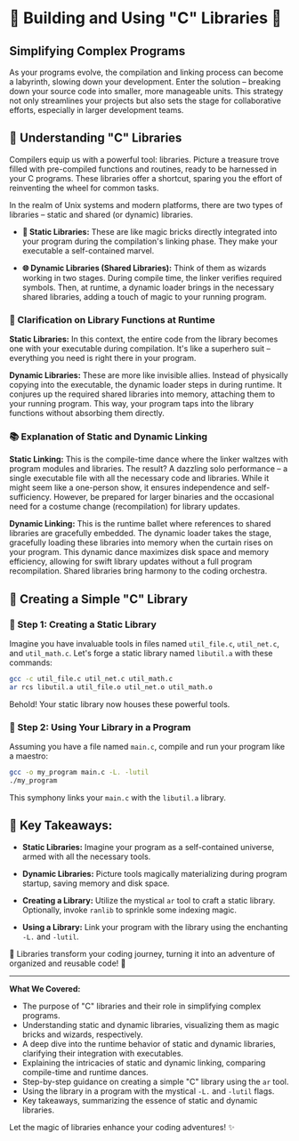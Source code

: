 # 🌟 Building and Using "C" Libraries 🌟

## Simplifying Complex Programs

As your programs evolve, the compilation and linking process can become a labyrinth, slowing down your development. Enter the solution – breaking down your source code into smaller, more manageable units. This strategy not only streamlines your projects but also sets the stage for collaborative efforts, especially in larger development teams.

## 🚀 Understanding "C" Libraries

Compilers equip us with a powerful tool: libraries. Picture a treasure trove filled with pre-compiled functions and routines, ready to be harnessed in your C programs. These libraries offer a shortcut, sparing you the effort of reinventing the wheel for common tasks.

In the realm of Unix systems and modern platforms, there are two types of libraries – static and shared (or dynamic) libraries.

- **🧱 Static Libraries:** These are like magic bricks directly integrated into your program during the compilation's linking phase. They make your executable a self-contained marvel.

- **🌐 Dynamic Libraries (Shared Libraries):** Think of them as wizards working in two stages. During compile time, the linker verifies required symbols. Then, at runtime, a dynamic loader brings in the necessary shared libraries, adding a touch of magic to your running program.

### 🤔 Clarification on Library Functions at Runtime

**Static Libraries:** In this context, the entire code from the library becomes one with your executable during compilation. It's like a superhero suit – everything you need is right there in your program.

**Dynamic Libraries:** These are more like invisible allies. Instead of physically copying into the executable, the dynamic loader steps in during runtime. It conjures up the required shared libraries into memory, attaching them to your running program. This way, your program taps into the library functions without absorbing them directly.

### 📚 Explanation of Static and Dynamic Linking

**Static Linking:** This is the compile-time dance where the linker waltzes with program modules and libraries. The result? A dazzling solo performance – a single executable file with all the necessary code and libraries. While it might seem like a one-person show, it ensures independence and self-sufficiency. However, be prepared for larger binaries and the occasional need for a costume change (recompilation) for library updates.

**Dynamic Linking:** This is the runtime ballet where references to shared libraries are gracefully embedded. The dynamic loader takes the stage, gracefully loading these libraries into memory when the curtain rises on your program. This dynamic dance maximizes disk space and memory efficiency, allowing for swift library updates without a full program recompilation. Shared libraries bring harmony to the coding orchestra.

## 🧰 Creating a Simple "C" Library

### 🎯 Step 1: Creating a Static Library

Imagine you have invaluable tools in files named `util_file.c`, `util_net.c`, and `util_math.c`. Let's forge a static library named `libutil.a` with these commands:

```bash
gcc -c util_file.c util_net.c util_math.c
ar rcs libutil.a util_file.o util_net.o util_math.o
```

Behold! Your static library now houses these powerful tools.

### 🚀 Step 2: Using Your Library in a Program

Assuming you have a file named `main.c`, compile and run your program like a maestro:

```bash
gcc -o my_program main.c -L. -lutil
./my_program
```

This symphony links your `main.c` with the `libutil.a` library.

## 🚀 Key Takeaways:

- **Static Libraries:** Imagine your program as a self-contained universe, armed with all the necessary tools.

- **Dynamic Libraries:** Picture tools magically materializing during program startup, saving memory and disk space.

- **Creating a Library:** Utilize the mystical `ar` tool to craft a static library. Optionally, invoke `ranlib` to sprinkle some indexing magic.

- **Using a Library:** Link your program with the library using the enchanting `-L.` and `-lutil`.

🚀 Libraries transform your coding journey, turning it into an adventure of organized and reusable code! 🚀

---

**What We Covered:**

- The purpose of "C" libraries and their role in simplifying complex programs.
- Understanding static and dynamic libraries, visualizing them as magic bricks and wizards, respectively.
- A deep dive into the runtime behavior of static and dynamic libraries, clarifying their integration with executables.
- Explaining the intricacies of static and dynamic linking, comparing compile-time and runtime dances.
- Step-by-step guidance on creating a simple "C" library using the `ar` tool.
- Using the library in a program with the mystical `-L.` and `-lutil` flags.
- Key takeaways, summarizing the essence of static and dynamic libraries.

Let the magic of libraries enhance your coding adventures! ✨
